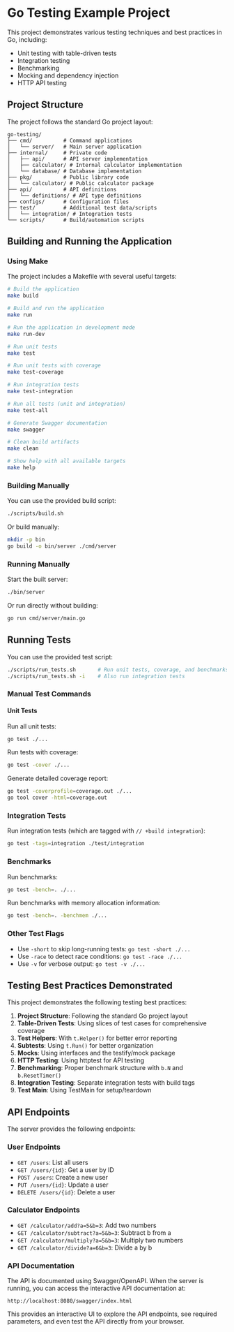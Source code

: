 # Go Testing Example Project

This project demonstrates various testing techniques and best practices in Go, including:

- Unit testing with table-driven tests
- Integration testing
- Benchmarking
- Mocking and dependency injection
- HTTP API testing

## Project Structure

The project follows the standard Go project layout:

```
go-testing/
├── cmd/          # Command applications
│   └── server/   # Main server application
├── internal/     # Private code
│   ├── api/      # API server implementation
│   ├── calculator/ # Internal calculator implementation
│   └── database/ # Database implementation
├── pkg/          # Public library code
│   └── calculator/ # Public calculator package
├── api/          # API definitions
│   └── definitions/ # API type definitions
├── configs/      # Configuration files
├── test/         # Additional test data/scripts
│   └── integration/ # Integration tests
└── scripts/      # Build/automation scripts
```

## Building and Running the Application

### Using Make

The project includes a Makefile with several useful targets:

```bash
# Build the application
make build

# Build and run the application
make run

# Run the application in development mode
make run-dev

# Run unit tests
make test

# Run unit tests with coverage
make test-coverage

# Run integration tests
make test-integration

# Run all tests (unit and integration)
make test-all

# Generate Swagger documentation
make swagger

# Clean build artifacts
make clean

# Show help with all available targets
make help
```

### Building Manually

You can use the provided build script:

```bash
./scripts/build.sh
```

Or build manually:

```bash
mkdir -p bin
go build -o bin/server ./cmd/server
```

### Running Manually

Start the built server:

```bash
./bin/server
```

Or run directly without building:

```bash
go run cmd/server/main.go
```

## Running Tests

You can use the provided test script:

```bash
./scripts/run_tests.sh       # Run unit tests, coverage, and benchmarks
./scripts/run_tests.sh -i    # Also run integration tests
```

### Manual Test Commands

#### Unit Tests

Run all unit tests:

```bash
go test ./...
```

Run tests with coverage:

```bash
go test -cover ./...
```

Generate detailed coverage report:

```bash
go test -coverprofile=coverage.out ./...
go tool cover -html=coverage.out
```

### Integration Tests

Run integration tests (which are tagged with `// +build integration`):

```bash
go test -tags=integration ./test/integration
```

### Benchmarks

Run benchmarks:

```bash
go test -bench=. ./...
```

Run benchmarks with memory allocation information:

```bash
go test -bench=. -benchmem ./...
```

### Other Test Flags

- Use `-short` to skip long-running tests: `go test -short ./...`
- Use `-race` to detect race conditions: `go test -race ./...`
- Use `-v` for verbose output: `go test -v ./...`

## Testing Best Practices Demonstrated

This project demonstrates the following testing best practices:

1. **Project Structure**: Following the standard Go project layout
2. **Table-Driven Tests**: Using slices of test cases for comprehensive coverage
3. **Test Helpers**: With `t.Helper()` for better error reporting
4. **Subtests**: Using `t.Run()` for better organization
5. **Mocks**: Using interfaces and the testify/mock package
6. **HTTP Testing**: Using httptest for API testing
7. **Benchmarking**: Proper benchmark structure with `b.N` and `b.ResetTimer()`
8. **Integration Testing**: Separate integration tests with build tags
9. **Test Main**: Using TestMain for setup/teardown

## API Endpoints

The server provides the following endpoints:

### User Endpoints

- `GET /users`: List all users
- `GET /users/{id}`: Get a user by ID
- `POST /users`: Create a new user
- `PUT /users/{id}`: Update a user
- `DELETE /users/{id}`: Delete a user

### Calculator Endpoints

- `GET /calculator/add?a=5&b=3`: Add two numbers
- `GET /calculator/subtract?a=5&b=3`: Subtract b from a
- `GET /calculator/multiply?a=5&b=3`: Multiply two numbers
- `GET /calculator/divide?a=6&b=3`: Divide a by b

### API Documentation

The API is documented using Swagger/OpenAPI. When the server is running, you can access the interactive API documentation at:

```
http://localhost:8080/swagger/index.html
```

This provides an interactive UI to explore the API endpoints, see required parameters, and even test the API directly from your browser.